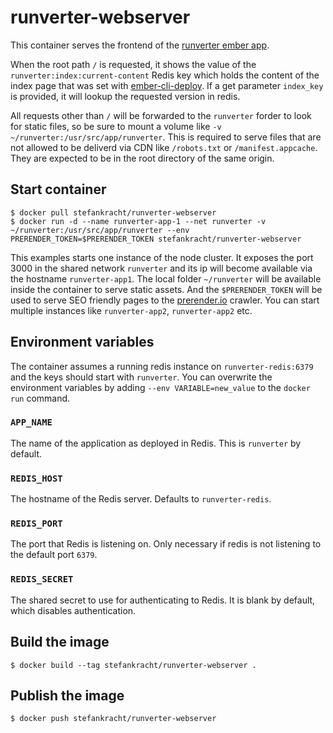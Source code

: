 # runverter-webserver

This container serves the frontend of the [runverter ember app](https://github.com/krachtstefan/runverter).  

When the root path ```/``` is requested, it shows the value of the ```runverter:index:current-content``` Redis key which holds the content of the index page that was set with [ember-cli-deploy](https://github.com/ember-cli/ember-cli-deploy). If a get parameter ```index_key``` is provided, it will lookup the requested version in redis.

All requests other than ```/``` will be forwarded to the ```runverter``` forder to look for static files, so be sure to mount a volume like ```-v ~/runverter:/usr/src/app/runverter```. This is required to serve files that are not allowed to be deliverd via CDN like ```/robots.txt``` or ```/manifest.appcache```. They are expected to be in the root directory of the same origin.

## Start container

```shell
$ docker pull stefankracht/runverter-webserver
$ docker run -d --name runverter-app-1 --net runverter -v ~/runverter:/usr/src/app/runverter --env PRERENDER_TOKEN=$PRERENDER_TOKEN stefankracht/runverter-webserver 
```

This examples starts one instance of the node cluster. It exposes the port 3000 in the shared network ```runverter``` and its ip will become available via the hostname ```runverter-app1```. The local folder ```~/runverter``` will be available inside the container to serve static assets. And the ```$PRERENDER_TOKEN``` will be used to serve SEO friendly pages to the [prerender.io](https://prerender.io) crawler. You can start multiple instances like ```runverter-app2```, ```runverter-app2``` etc.

## Environment variables

The container assumes a running redis instance on ```runverter-redis:6379``` and the keys should start with ```runverter```. You can overwrite the environment variables by adding ```--env VARIABLE=new_value``` to the ```docker run``` command.

### `APP_NAME`

The name of the application as deployed in Redis. This is ```runverter``` by default.

### `REDIS_HOST`

The hostname of the Redis server. Defaults to ```runverter-redis```.

### `REDIS_PORT`

The port that Redis is listening on. Only necessary if redis is not listening to the default port ```6379```.

### `REDIS_SECRET`

The shared secret to use for authenticating to Redis. It is blank by default,
which disables authentication.

## Build the image 

```shell
$ docker build --tag stefankracht/runverter-webserver .
```

## Publish the image

```shell
$ docker push stefankracht/runverter-webserver
```
